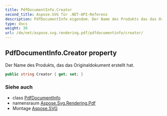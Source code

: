 ```yaml
---
title: PdfDocumentInfo.Creator
second_title: Aspose.SVG für .NET-API-Referenz
description: PdfDocumentInfo eigendom. Der Name des Produkts das das Originaldokument erstellt hat.
type: docs
weight: 30
url: /de/net/aspose.svg.rendering.pdf/pdfdocumentinfo/creator/
---
```

## PdfDocumentInfo.Creator property

Der Name des Produkts, das das Originaldokument erstellt hat.

```csharp
public string Creator { get; set; }
```

### Siehe auch

* class [PdfDocumentInfo](../)
* namensraum [Aspose.Svg.Rendering.Pdf](../../pdfdocumentinfo/)
* Montage [Aspose.SVG](../../../)


